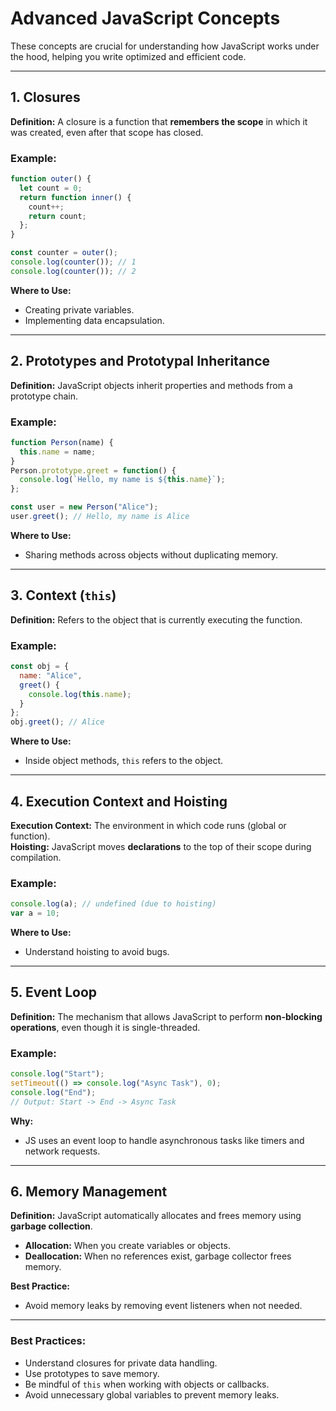
# Advanced JavaScript Concepts

These concepts are crucial for understanding how JavaScript works under the hood, helping you write optimized and efficient code.

---

## **1. Closures**
**Definition:** A closure is a function that **remembers the scope** in which it was created, even after that scope has closed.

###  Example:
```javascript
function outer() {
  let count = 0;
  return function inner() {
    count++;
    return count;
  };
}

const counter = outer();
console.log(counter()); // 1
console.log(counter()); // 2
```
**Where to Use:**  
- Creating private variables.
- Implementing data encapsulation.

---

## **2. Prototypes and Prototypal Inheritance**
**Definition:** JavaScript objects inherit properties and methods from a prototype chain.

###  Example:
```javascript
function Person(name) {
  this.name = name;
}
Person.prototype.greet = function() {
  console.log(`Hello, my name is ${this.name}`);
};

const user = new Person("Alice");
user.greet(); // Hello, my name is Alice
```
**Where to Use:**  
- Sharing methods across objects without duplicating memory.

---

## **3. Context (`this`)**
**Definition:** Refers to the object that is currently executing the function.

### Example:
```javascript
const obj = {
  name: "Alice",
  greet() {
    console.log(this.name);
  }
};
obj.greet(); // Alice
```
**Where to Use:**  
- Inside object methods, `this` refers to the object.

---

## **4. Execution Context and Hoisting**
**Execution Context:** The environment in which code runs (global or function).  
**Hoisting:** JavaScript moves **declarations** to the top of their scope during compilation.

### Example:
```javascript
console.log(a); // undefined (due to hoisting)
var a = 10;
```
**Where to Use:**  
- Understand hoisting to avoid bugs.

---

## **5. Event Loop**
**Definition:** The mechanism that allows JavaScript to perform **non-blocking operations**, even though it is single-threaded.

### Example:
```javascript
console.log("Start");
setTimeout(() => console.log("Async Task"), 0);
console.log("End");
// Output: Start -> End -> Async Task
```
**Why:**  
- JS uses an event loop to handle asynchronous tasks like timers and network requests.

---

## **6. Memory Management**
**Definition:** JavaScript automatically allocates and frees memory using **garbage collection**.

- **Allocation:** When you create variables or objects.
- **Deallocation:** When no references exist, garbage collector frees memory.

**Best Practice:**  
- Avoid memory leaks by removing event listeners when not needed.

---

###  Best Practices:
- Understand closures for private data handling.
- Use prototypes to save memory.
- Be mindful of `this` when working with objects or callbacks.
- Avoid unnecessary global variables to prevent memory leaks.
